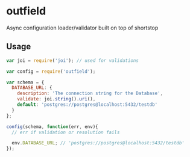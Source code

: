 # outfield
Async configuration loader/validator built on top of shortstop

## Usage

```js
var joi = require('joi'); // used for validations

var config = require('outfield');

var schema = {
  DATABASE_URL: {
    description: 'The connection string for the Database',
    validate: joi.string().uri(),
    default: 'postgres://postgres@localhost:5432/testdb'
  }
};

config(schema, function(err, env){
  // err if validation or resolution fails

  env.DATABASE_URL; // 'postgres://postgres@localhost:5432/testdb'
});
```
